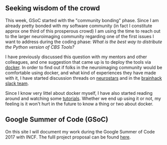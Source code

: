 ## Seeking wisdom of the crowd

This week, GSoC started with the "community bonding" phase. Since I am already pretty bonded with my software community (in fact I constitute approx one third of this prosperous crowd) I am using the time to reach out to the larger neuroimaging community regarding one of the first issues I want to address during the coding phase: *What is the best way to distribute the Python version of CBS Tools?*

I have previously discussed this question with my mentors and other colleagues, and one suggestion that came up is to deploy the tools via [docker](https://www.docker.com/). In order to find out if folks in the neuroimaging community would be comfortable using docker, and what kind of experiences they have made with it, I have started discussion threads on [neurostars](https://neurostars.org/t/using-docker-to-distribute-highres-neuroimaging-software/442) and in the [brainhack slack team](https://brainhack-slack-invite.herokuapp.com/). 

Since I know very littel about docker myself, I have also started reading around and watching some [tutorials](https://www.youtube.com/playlist?list=PLoYCgNOIyGAAzevEST2qm2Xbe3aeLFvLc). Whether we end up using it or not, my feeling is it won't hurt in the future to know a thing or two about docker. 


## Google Summer of Code (GSoC)

On this site I will document my work during the Google Summer of Code 2017 with INCF. The fulll project proposal can be found [here](https://docs.google.com/document/d/1lkcTpcYT1r1qwh4GwccyWjY3cq2VZ89AlQoKa4Fd2aQ/edit?usp=sharing).


